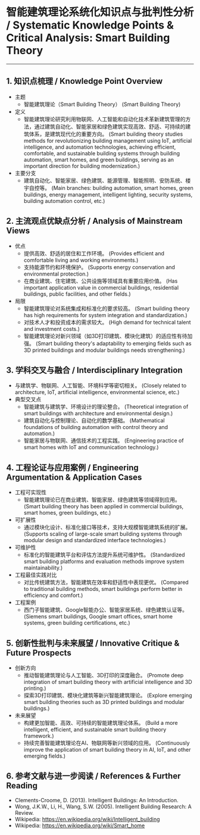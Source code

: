 # 智能建筑理论系统化知识点与批判性分析 / Systematic Knowledge Points & Critical Analysis: Smart Building Theory

---

## 1. 知识点梳理 / Knowledge Point Overview

- 主题
  - 智能建筑理论（Smart Building Theory）
      (Smart Building Theory)
- 定义
  - 智能建筑理论研究利用物联网、人工智能和自动化技术革新建筑管理的方法，通过建筑自动化、智能家居和绿色建筑实现高效、舒适、可持续的建筑体系，是建筑现代化的重要方向。
      (Smart building theory studies methods for revolutionizing building management using IoT, artificial intelligence, and automation technologies, achieving efficient, comfortable, and sustainable building systems through building automation, smart homes, and green buildings, serving as an important direction for building modernization.)
- 主要分支
  - 建筑自动化、智能家居、绿色建筑、能源管理、智能照明、安防系统、楼宇自控等。
      (Main branches: building automation, smart homes, green buildings, energy management, intelligent lighting, security systems, building automation control, etc.)

## 2. 主流观点优缺点分析 / Analysis of Mainstream Views

- 优点
  - 提供高效、舒适的居住和工作环境。
      (Provides efficient and comfortable living and working environments.)
  - 支持能源节约和环境保护。
      (Supports energy conservation and environmental protection.)
  - 在商业建筑、住宅建筑、公共设施等领域具有重要应用价值。
      (Has important application value in commercial buildings, residential buildings, public facilities, and other fields.)
- 局限
  - 智能建筑理论对系统集成和标准化的要求较高。
      (Smart building theory has high requirements for system integration and standardization.)
  - 对技术人才和投资成本的需求较大。
      (High demand for technical talent and investment costs.)
  - 智能建筑理论对新兴领域（如3D打印建筑、模块化建筑）的适应性有待加强。
      (Smart building theory's adaptability to emerging fields such as 3D printed buildings and modular buildings needs strengthening.)

## 3. 学科交叉与融合 / Interdisciplinary Integration

- 与建筑学、物联网、人工智能、环境科学等密切相关。
  (Closely related to architecture, IoT, artificial intelligence, environmental science, etc.)
- 典型交叉点
  - 智能建筑与建筑学、环境设计的理论整合。
      (Theoretical integration of smart buildings with architecture and environmental design.)
  - 建筑自动化与控制理论、自动化的数学基础。
      (Mathematical foundations of building automation with control theory and automation.)
  - 智能家居与物联网、通信技术的工程实践。
      (Engineering practice of smart homes with IoT and communication technology.)

## 4. 工程论证与应用案例 / Engineering Argumentation & Application Cases

- 工程可实现性
  - 智能建筑理论已在商业建筑、智能家居、绿色建筑等领域得到应用。
      (Smart building theory has been applied in commercial buildings, smart homes, green buildings, etc.)
- 可扩展性
  - 通过模块化设计、标准化接口等技术，支持大规模智能建筑系统的扩展。
      (Supports scaling of large-scale smart building systems through modular design and standardized interface technologies.)
- 可维护性
  - 标准化的智能建筑平台和评估方法提升系统可维护性。
      (Standardized smart building platforms and evaluation methods improve system maintainability.)
- 工程最佳实践对比
  - 对比传统建筑方法，智能建筑在效率和舒适性中表现更优。
      (Compared to traditional building methods, smart buildings perform better in efficiency and comfort.)
- 工程案例
  - 西门子智能建筑、Google智能办公、智能家居系统、绿色建筑认证等。
      (Siemens smart buildings, Google smart offices, smart home systems, green building certifications, etc.)

## 5. 创新性批判与未来展望 / Innovative Critique & Future Prospects

- 创新方向
  - 推动智能建筑理论与人工智能、3D打印的深度融合。
      (Promote deep integration of smart building theory with artificial intelligence and 3D printing.)
  - 探索3D打印建筑、模块化建筑等新兴智能建筑理论。
      (Explore emerging smart building theories such as 3D printed buildings and modular buildings.)
- 未来展望
  - 构建更加智能、高效、可持续的智能建筑理论体系。
      (Build a more intelligent, efficient, and sustainable smart building theory framework.)
  - 持续完善智能建筑理论在AI、物联网等新兴领域的应用。
      (Continuously improve the application of smart building theory in AI, IoT, and other emerging fields.)

## 6. 参考文献与进一步阅读 / References & Further Reading

- Clements-Croome, D. (2013). Intelligent Buildings: An Introduction.
- Wong, J.K.W., Li, H., Wang, S.W. (2005). Intelligent Building Research: A Review.
- Wikipedia: <https://en.wikipedia.org/wiki/Intelligent_building>
- Wikipedia: <https://en.wikipedia.org/wiki/Smart_home>
